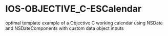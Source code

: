 # IOS-OBJECTIVE_C-ESCalendar
optimal template example of a Objective C working calendar using NSDate and NSDateComponents with custom data object inputs


